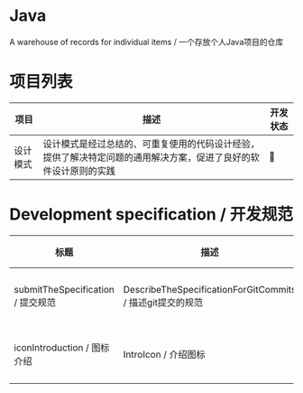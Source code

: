 # Java

A warehouse of records for individual items / 一个存放个人Java项目的仓库

# 项目列表

| 项目   | 描述                                                       | 开发状态 |
|------|----------------------------------------------------------|------|
| 设计模式 | 设计模式是经过总结的、可重复使用的代码设计经验，提供了解决特定问题的通用解决方案，促进了良好的软件设计原则的实践 | 🚀   |

[//]: # (## 图标列表)

[//]: # ()

[//]: # (- 🔍 - 需求分析)

[//]: # (- 📐 - 设计)

[//]: # (- 💻 - 编码)

[//]: # (- 🧪 - 测试)

[//]: # (- 🚢 - 部署)

[//]: # (- 🔧 - 维护)

[//]: # (- 📆 - 未开始)

[//]: # (- 🚀 - 开发中)

[//]: # (- ✅ - 完成)

# Development specification / 开发规范

| 标题                            | 描述                                                 | 文件                                                              |
|-------------------------------|----------------------------------------------------|-----------------------------------------------------------------|
| submitTheSpecification / 提交规范 | DescribeTheSpecificationForGitCommits / 描述git提交的规范 | [提交规范](./readme/DescribeTheSpecificationForGitCommitsReadme.md) |
| iconIntroduction / 图标介绍       | IntroIcon / 介绍图标                                   | [图标介绍](./readme/Icon/IconZH.md)                                 |
 
